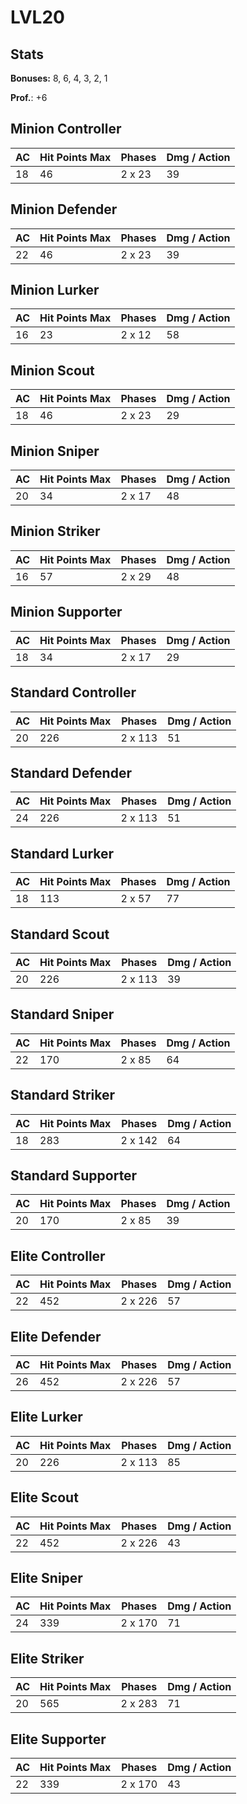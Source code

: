 # LVL20
## Stats
**Bonuses:**
8, 6, 4, 3, 2, 1

**Prof.**: +6
## Minion Controller
| AC  | Hit Points Max | Phases | Dmg / Action |
|  --- | -------------- | ------ | ------------ |
|18|46|2 x 23|39
## Minion Defender
| AC  | Hit Points Max | Phases | Dmg / Action |
|  --- | -------------- | ------ | ------------ |
|22|46|2 x 23|39
## Minion Lurker
| AC  | Hit Points Max | Phases | Dmg / Action |
|  --- | -------------- | ------ | ------------ |
|16|23|2 x 12|58
## Minion Scout
| AC  | Hit Points Max | Phases | Dmg / Action |
|  --- | -------------- | ------ | ------------ |
|18|46|2 x 23|29
## Minion Sniper
| AC  | Hit Points Max | Phases | Dmg / Action |
|  --- | -------------- | ------ | ------------ |
|20|34|2 x 17|48
## Minion Striker
| AC  | Hit Points Max | Phases | Dmg / Action |
|  --- | -------------- | ------ | ------------ |
|16|57|2 x 29|48
## Minion Supporter
| AC  | Hit Points Max | Phases | Dmg / Action |
|  --- | -------------- | ------ | ------------ |
|18|34|2 x 17|29
## Standard Controller
| AC  | Hit Points Max | Phases | Dmg / Action |
|  --- | -------------- | ------ | ------------ |
|20|226|2 x 113|51
## Standard Defender
| AC  | Hit Points Max | Phases | Dmg / Action |
|  --- | -------------- | ------ | ------------ |
|24|226|2 x 113|51
## Standard Lurker
| AC  | Hit Points Max | Phases | Dmg / Action |
|  --- | -------------- | ------ | ------------ |
|18|113|2 x 57|77
## Standard Scout
| AC  | Hit Points Max | Phases | Dmg / Action |
|  --- | -------------- | ------ | ------------ |
|20|226|2 x 113|39
## Standard Sniper
| AC  | Hit Points Max | Phases | Dmg / Action |
|  --- | -------------- | ------ | ------------ |
|22|170|2 x 85|64
## Standard Striker
| AC  | Hit Points Max | Phases | Dmg / Action |
|  --- | -------------- | ------ | ------------ |
|18|283|2 x 142|64
## Standard Supporter
| AC  | Hit Points Max | Phases | Dmg / Action |
|  --- | -------------- | ------ | ------------ |
|20|170|2 x 85|39
## Elite Controller
| AC  | Hit Points Max | Phases | Dmg / Action |
|  --- | -------------- | ------ | ------------ |
|22|452|2 x 226|57
## Elite Defender
| AC  | Hit Points Max | Phases | Dmg / Action |
|  --- | -------------- | ------ | ------------ |
|26|452|2 x 226|57
## Elite Lurker
| AC  | Hit Points Max | Phases | Dmg / Action |
|  --- | -------------- | ------ | ------------ |
|20|226|2 x 113|85
## Elite Scout
| AC  | Hit Points Max | Phases | Dmg / Action |
|  --- | -------------- | ------ | ------------ |
|22|452|2 x 226|43
## Elite Sniper
| AC  | Hit Points Max | Phases | Dmg / Action |
|  --- | -------------- | ------ | ------------ |
|24|339|2 x 170|71
## Elite Striker
| AC  | Hit Points Max | Phases | Dmg / Action |
|  --- | -------------- | ------ | ------------ |
|20|565|2 x 283|71
## Elite Supporter
| AC  | Hit Points Max | Phases | Dmg / Action |
|  --- | -------------- | ------ | ------------ |
|22|339|2 x 170|43
